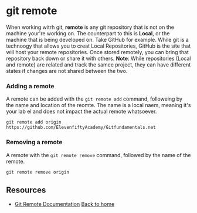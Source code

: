 # git remote 
When working witrh git, **remote** is any git repository that is not on the machine your're working on. The counterpart to this is **Local**, or the machine that is being developed on.
Take GitHub for example. While git is a technoogy that allows you to creat Local Repositories, GitHub is the site that will host your remote repositories.
Once stored remotely, you can bring that repository back down or share it with others.
**Note**: While repositories (Local and remote) are related and track the samee project, they can have different states if changes are not shared between the two.
### Adding a remote
A remote can be added with the `git remote add` command, followeing by the name and location of the reomte.
The name is a local naem, meaning it's your lab el and does not impact the actual remote whatsoever.
```
git remote add origin https://github.com/ElevenfiftyAcademy/Gitfundamentals.net
```
### Removing a remote
A remote with the `git remote remove` command, followed by the name of the remote.
```
git remote remove origin
```
## Resources 
- [Git Remote Documentation](https://git-scm.com/docs/git-remote)
[Back to home](../README)

